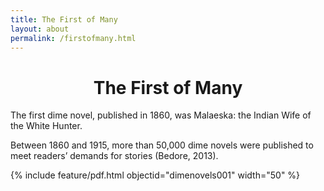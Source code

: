 ```yaml
---
title: The First of Many
layout: about
permalink: /firstofmany.html
---
```

<h1><center>The First of Many</h1></center>
<p>The first dime novel, published in 1860, was Malaeska: the Indian Wife of the White Hunter.</p>
<p>Between 1860 and 1915, more than 50,000 dime novels were published to meet readers’ demands for stories (Bedore, 2013).</p>

{% include feature/pdf.html objectid="dimenovels001" width="50" %}
<p></p>
